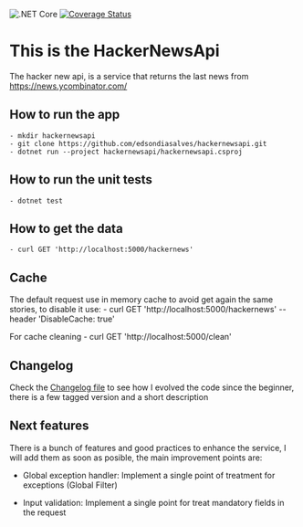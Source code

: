 ![.NET Core](https://github.com/edsondiasalves/hackernewsapi/workflows/.NET%20Core/badge.svg?branch=master)
[![Coverage Status](https://coveralls.io/repos/github/edsondiasalves/hackernewsapi/badge.svg?branch=master)](https://coveralls.io/github/edsondiasalves/hackernewsapi?branch=master)

# This is the HackerNewsApi

The hacker new api, is a service that returns the last news from https://news.ycombinator.com/

## How to run the app
    - mkdir hackernewsapi
    - git clone https://github.com/edsondiasalves/hackernewsapi.git
    - dotnet run --project hackernewsapi/hackernewsapi.csproj 

## How to run the unit tests
    - dotnet test

## How to get the data
    - curl GET 'http://localhost:5000/hackernews'

## Cache
The default request use in memory cache to avoid get again the same stories, to disable it use:
    - curl GET 'http://localhost:5000/hackernews' --header 'DisableCache: true'

For cache cleaning
    - curl GET 'http://localhost:5000/clean'

## Changelog

Check the [Changelog file](/CHANGELOG.md) to see how I evolved the code since the beginner, there is a few tagged version and a short description
## Next features

There is a bunch of features and good practices to enhance the service, I will add them as soon as posible, the main improvement points are:

 - Global exception handler: Implement a single point of treatment for exceptions (Global Filter)

 - Input validation: Implement a single point for treat mandatory fields in the request